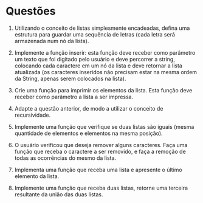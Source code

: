 # Questões

1. Utilizando o conceito de listas simplesmente encadeadas, defina uma estrutura para guardar uma sequência de letras (cada letra será armazenada num nó da lista).

2. Implemente a função inserir: esta função deve receber como parâmetro um texto que foi digitado pelo usuário e deve percorrer a string, colocando cada caractere em um nó da lista e deve retornar a lista atualizada (os caracteres inseridos não precisam estar na mesma ordem da String, apenas serem colocados na lista).

3. Crie uma função para imprimir os elementos da lista. Esta função deve receber como parâmetro a lista a ser impressa.

4. Adapte a questão anterior, de modo a utilizar o conceito de recursividade.  

5. Implemente uma função que verifique se duas listas são iguais (mesma quantidade de elementos e elementos na mesma posição).

6. O usuário verificou que deseja remover alguns caracteres. Faça uma função que receba o caractere a ser removido, e faça a remoção de todas as ocorrências do mesmo da lista.

7. Implementa uma função que receba uma lista e apresente o último elemento da lista.

8. Implemente uma função que receba duas listas, retorne uma terceira resultante da união das duas listas.